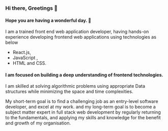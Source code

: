 ### Hi there, Greetings 👋
#### Hope you are having a wonderful day. 🌈


I am a trained front end web application developer, having hands-on experience developing frontend web applications
using technologies as below 
- React.js, 
- JavaScript , 
- HTML and CSS. 

#### I am focused on building a deep understanding of frontend technologies.

I am skilled at solving algorithmic problems using appropriate Data structures while minimizing the space and time complexities. 

My short-term goal is to find a challenging job as an entry-level software developer, and excel at my work. 
and my long-term goal is to become a subject matter expert in full stack web development by regularly returning to the fundamentals, and applying my skills and knowledge for the benefit and growth of my organisation.


<!--
**iamhussainrizvi/iamhussainrizvi** is a ✨ _special_ ✨ repository because its `README.md` (this file) appears on your GitHub profile.

Here are some ideas to get you started:

- 🔭 I’m currently working on ...
- 🌱 I’m currently learning ...
- 👯 I’m looking to collaborate on ...
- 🤔 I’m looking for help with ...
- 💬 Ask me about ...
- 📫 How to reach me: ...
- 😄 Pronouns: ...
- ⚡ Fun fact: ...
-->

